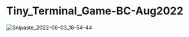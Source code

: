 # Tiny_Terminal_Game-BC-Aug2022

![Snipaste_2022-08-03_18-54-44](https://user-images.githubusercontent.com/61530469/182746379-817b4573-7bb2-4535-abd8-ef71abe883b6.png)
